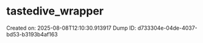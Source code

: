 # tastedive_wrapper
Created on: 2025-08-08T12:10:30.913917
Dump ID: d733304e-04de-4037-bd53-b3193b4af163
